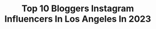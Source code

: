 ---
title: Top 10 Bloggers Instagram Influencers In Los Angeles In 2023
description: >-
  Find top bloggers Instagram influencers in Los Angeles in 2023. Most popular hashtags: #losangeles #blogger #reels #travel.
platform: Instagram
hits: 195
text_top: See the best Instagram accounts on inBeat.
text_bottom: Our platform holds 195 Instagram influencers like this in Los Angeles, United States for you to work with.
profiles:
  - username: "prettylittlefawn"
    fullname: >-
      Courtney Halverson
    bio: >-
      Actress + Blogger Los Angeles courtney@prettylittlefawn.com
    location: "United States"
    followers: 283348
    engagement: 170
    commentsToLikes: 0.012328
    id: ck0ttlrii39nx0i19htkv6vf1
    verified: true
    hashtags: "#style, #cottagecore, #beigeaesthetic, #sezane"
  - username: "patrikcvetko"
    fullname: >-
      Patrik Cvetko
    bio: >-
      @imgmodels 📷@patriks.studio 🥋 martial art
    location: "United States"
    followers: 16333
    engagement: 646
    commentsToLikes: 0.061801
    id: ck5c8rbs0a2tq0i11es94k155
    verified: false
    hashtags: "#style, #newyork, #london, #portraitphotography"
  - username: "deavanclegg"
    fullname: >-
      Deavan Clegg | Reality Tv
    bio: >-
      TV Personality 90 day Fiance TOW 1-2 Model Youtube - FamilyVanny Business inquires- deavan.clegg@viralnationtalent.com
    location: "United States"
    followers: 505954
    engagement: 181
    commentsToLikes: 0.022101
    id: ck5zyjn0la0fj0i14cq4ihktj
    verified: true
    hashtags: "#tattoogirl, #dadanddaughter, #90dayfiance, #utah"
  - username: "mzjojotran"
    fullname: >-
      Jocelyne Tran | travel • life
    bio: >-
      📍 Currently in: Orange County, CA 🇺🇸 🔜 Next Destination: TBD ⠀⠀⠀⠀⠀⠀⠀⠀ ⇩ Watch my travel vlog to Vietnam!
    location: "United States"
    followers: 7297
    engagement: 719
    commentsToLikes: 0.125577
    id: ck6toab5xczbj0j71a32u9ijk
    verified: false
    hashtags: "#travelthrowback, #darlingescapes, #blogger, #contentcreator"
  - username: "miamifoodstop"
    fullname: >-
      Melissa|Food Blogger
    bio: >-
      🌴 Miami,Fl 🍴Best Restaurants 💌Email/Dm for collaboration 👩🏻 @melitaala 📸#miamifoodstop 🧐
    location: "United States"
    followers: 9547
    engagement: 236
    commentsToLikes: 0.077523
    id: ck0vyhits40zf0i19m9ozty23
    verified: false
    hashtags: "#miamifoodstop, #miamifoodie, #miamifood, #foodblogfeed"
  - username: "sommer.n.august"
    fullname: >-
      Sommer ☀︎ SoCal Mom
    bio: >-
      Sarcastic, workaholic mom navigating thru life one tea latte at a time... 👧🏽🐶🐶🐱🐱🐱🐦🐦 ➝ (the fam) Pet Life @squeakytoyaddiction Liam & Co. Ambassador
    location: "United States"
    followers: 52419
    engagement: 156
    commentsToLikes: 0.169517
    id: ck0ud0h09i0ty0i1912mkn62v
    verified: false
    hashtags: "#fridaymood, #dogloversclub, #reelsinstagram, #dancingmom"
  - username: "bohobeachbungalow"
    fullname: >-
      Megan Martinez
    bio: >-
      interior stylist | blogger | social media | los angeles | #bohobeachbungalow ecomm @shoppeamberinteriors
    location: "United States"
    followers: 25445
    engagement: 162
    commentsToLikes: 0.030855
    id: ck0tyqezlns3y0i19jo5fx9mb
    verified: false
    hashtags: "#cakebreadcellars, #cakebreadwine, #ad, #farmersmarketinspo"
  - username: "simplytandya"
    fullname: >-
      Tandya
    bio: >-
      Hendrix #Mama #losangeles #blogger | #Fashion #Art #Design • www.simplytandya.com • simplytandya@gmail.com
    location: "United States"
    followers: 70316
    engagement: 77
    commentsToLikes: 0.025930
    id: ck5c84rso8rqb0i11s255ood2
    verified: false
    hashtags: "#liketkit, #ltkbump, #ad, #ltkstyletip"
  - username: "brookeprettyass"
    fullname: >-
      Brooke by the book.
    bio: >-
      God’s child. 😇 FAITH over fear. I’m glad you’re here 👽 Owner: @brookscarecollection < DM 4 products Bartender/Mixologist 🍾🍸🥃🍹 ￼￼￼serious inquires📥📧🔌
    location: "United States"
    followers: 7664
    engagement: 206
    commentsToLikes: 0.073815
    id: ck55mv25x4vsh0i11qyowlxob
    verified: false
    hashtags: "#fitnessmotivation, #selfie, #diyvideos, #luxurylifestyle"
  - username: "monicaplus_2"
    fullname: >-
      Monica | SoCal Blogger
    bio: >-
      Sharing Travel, Family Adventures, SoCal Events, & Local Eats! Helping You Find Fun All Year Round, Local & Far. Check out my Blog!👇🏼
    location: "United States"
    followers: 22498
    engagement: 319
    commentsToLikes: 0.151233
    id: ckpnwfovm420q0j23n35qjp97
    verified: false
    hashtags: "#travelwithkids, #socalmoms, #ocmoms, #ad"
---